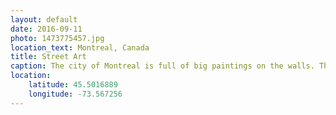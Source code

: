 ```yaml
---
layout: default
date: 2016-09-11
photo: 1473775457.jpg
location_text: Montreal, Canada
title: Street Art
caption: The city of Montreal is full of big paintings on the walls. They usually fit on a complete facade of a building and represent many different things from cupcakes to cars and abstract art.
location:
    latitude: 45.5016889
    longitude: -73.567256
---
```

